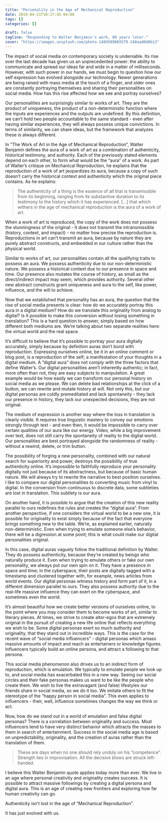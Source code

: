 ```yaml
---
title: "Personality in the Age of Mechanical Reproduction"
date: 2019-04-21T10:17:45-04:00
tags: []
categories: []

draft: false
tagline: "Responding to Walter Benjamin's work, 80 years later."
cover: "https://images.unsplash.com/photo-1484589065579-248aad0d8b13"
---
```


The impact of social media on contemporary society is undeniable. Its rise over the last decade has given us an unprecedented power: the ability to communicate and spread our ideas far and wide in a matter of milliseconds. However, with such power in our hands, we must begin to question how our self expression has evolved alongside our technology. Newer generations are being raised with mass media at the touch of a finger, and older ones are constantly portraying themselves and sharing their personalities on social media. How has this rise affected how we see and portray ourselves?

Our personalities are surprisingly similar to works of art. They are the product of uniqueness, the product of a non-deterministic function where the inputs are experiences and the outputs are undefined. By this definition, we can’t hold two people accountable to the same standard - even after having similar experiences, they will always possess unique convictions. In terms of similarity, we can share ideas, but the framework that analyzes these is always different.

In “The Work of Art in the Age of Mechanical Reproduction”, Walter Benjamin defines the aura of a work of art as a combination of authenticity, historical testimony, and authority. Each of the previously stated elements depend on each other, to form what would be the “aura” of a work. As part of Walter’s critique on Mechanical Reproduction, he explains that the reproduction of a work of art jeopardizes its aura, because a copy of such doesn’t carry the historical context and authenticity which the original piece contains. As he explains:

> The authenticity of a thing is the essence of all that is transmissible from its beginning, ranging from its substantive duration to its testimony to the history which it has experienced. [...] that which withers in the age of mechanical reproduction is the aura of a work of art.

When a work of art is reproduced, the copy of the work does not possess the stunningness of the original - it does not transmit the intransmissible (history, context, and impact) - no matter how precise the reproduction is. Reproductions in art can’t transmit an aura, because by nature they are purely abstract constructs, and embedded in our culture rather than the physical world.

Similar to works of art, our personalities contain all the qualifying traits to possess an aura. We possess authenticity due to our non-deterministic nature. We possess a historical context due to our presence in space and time. Our presence also mutates the course of history, as small as the direct/indirect impact may seem, which provides authority. Several other new abstract constructs grant uniqueness and aura to the self, like power, influence, and the will to achieve. 

Now that we established that personality has an aura, the question that the rise of social media presents is clear: how do we accurately portray this aura in a digital medium? How do we translate this originality from analog to digital? Is it possible to make this conversion without losing something in translation? This is a hard question to answer, simply based on how different both mediums are. We’re talking about two separate realities here: the virtual world and the real space. 

It’s difficult to believe that it’s possible to portray your aura digitally accurately, simply because by definition auras don’t bond with reproduction. Expressing ourselves online, be it in an online comment or blog post, is a reproduction of the self; a manifestation of your thoughts in a digital medium. A “digital aura” does not comply with the three factors that define Walter’s. Our digital personalities aren’t inherently authentic; in fact, more often than not, they are easy subjects to manipulation. A great example would be how easily we can transform our personal history on social media as we please. We can delete bad relationships at the click of a button, we can rewrite and mutate history at will. Not only this, but our digital personas are coldly premeditated and lack spontaneity - they lack our presence in history, they lack our unexpected decisions, they are not original.

The medium of expression is another way where the loss in translation is clearly visible. It requires true linguistic mastery to convey our emotions strongly through text - and even then, it would be impossible to carry over certain qualities of our aura like our energy. Video, while a big improvement over text, does not still carry the spontaneity of reality to the digital world. Our personalities are best portrayed alongside the randomness of reality - without a rewind, delete, or trim button.

The possibility of forging a new personality, combined with our natural search for superiority and power, destroys the possibility of true authenticity online. It’s impossible to faithfully reproduce your personality digitally not just because of its abstractness, but because of basic human nature. We will always try to rewrite the narrative to best position ourselves. I like to compare our digital personalities to converting music from vinyl to digital. In the conversion from continuous to discrete data, some subtleties are lost in translation. This subtlety is our aura.

On another hand, it is possible to argue that the creation of this new reality parallel to ours redefines the rules and creates the “digital aura”. From another perspective, if one considers the virtual world to be a new one, it is possible for originality to exist simply because of the fact that everyone brings something new to the table. We’re, as explained earlier, naturally non-deterministic. Even when trying to emulate someone else’s behavior, there will be a digression at some point; this is what could make our digital personalities original. 

In this case, digital auras vaguely follow the traditional definition by Walter. They do possess authenticity, because they’re created by beings who naturally produce it. Even when trying to emulate others or fake our own personality, we always put our own spin on it. They have a presence in space and time; in the cyberspace, their posts are digitally tagged with a timestamp and clustered together with, for example, news articles from world events. Our digital personas witness history and form part of it, in a different dimension parallel to ours. They also possess authority due to the real-life massive influence they can exert on the cyberspace, and sometimes even the world. 

It’s almost beautiful how we create better versions of ourselves online, to the point where you may consider them to become works of art, similar to literary pieces. At times, we strive to create alter-egos that are extremely original in the pursuit of creating a new life online that reflects everything we wish to be. Some digital personas exert so much authority and originality, that they stand out in incredible ways. This is the case for the recent wave of “social media influencers” - digital personas which amass massive amounts of impact and reach as entertainers or knowledge figures. Influencers typically build an online persona, and attract a following to that persona. 

This social media phenomenon also drives us to an indirect form of reproduction, which is emulation. We typically to emulate people we look up to, and social media has exacerbated this in a new way. Seeing our social circles and their fake personas makes us want to be like the people who create them. We wish to live the extravagant (and false) lifestyles our friends share in social media, so we do it too. We imitate others to fit the stereotype of the “happy person in social media”. This even applies to influencers - their, well, influence sometimes changes the way we think or act.

Now, how do we stand out in a world of emulation and false digital personas? There is a correlation between originality and success. Most influencers tend to have very distinct behavior which attracts the masses to them in search of entertainment. Success in the social media age is based on unpredictability, originality, and the creation of auras rather than the translation of them.

> These are days when no one should rely unduly on his “competence”. Strength lies in improvisation. All the decisive blows are struck left-handed.

I believe this Walter Benjamin quote applies today more than ever. We live in an age where personal creativity and originality creates success. It is possible to attract massive followings by creating a digital persona and digital aura. This is an age of creating new frontiers and exploring how far human creativity can go. 

Authenticity isn’t lost in the age of “Mechanical Reproduction”. 

It has just evolved with us.
